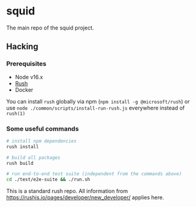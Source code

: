 # squid

The main repo of the squid project.

## Hacking

### Prerequisites

* Node v16.x
* [Rush](https://rushjs.io)
* Docker

You can install `rush` globally via npm (`npm install -g @microsoft/rush`)
or use `node ./common/scripts/install-run-rush.js` everywhere instead of `rush(1)`

### Some useful commands

```bash
# install npm dependencies
rush install 

# build all packages
rush build 

# run end-to-end test suite (independent from the commands above)
cd ./test/e2e-suite && ./run.sh
```

This is a standard rush repo. All information from https://rushjs.io/pages/developer/new_developer/
applies here.
